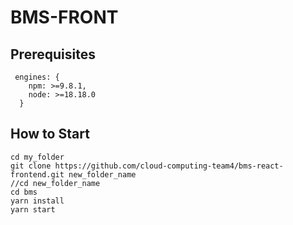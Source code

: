 # BMS-FRONT

## Prerequisites
```agsl
 engines: {
    npm: >=9.8.1,
    node: >=18.18.0
  }
```
## How to Start
```agsl
cd my_folder
git clone https://github.com/cloud-computing-team4/bms-react-frontend.git new_folder_name
//cd new_folder_name
cd bms
yarn install
yarn start
```